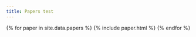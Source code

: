 ```yaml
---
title: Papers test
---
```


<!-- {% for paper in site.data.papers %} -->
<!-- {% for author in paper.authors %}{{author.given}} {{author.family}}, {% endfor %}[{{paper.title}}](paper.url){% if paper.editors %}, in{% endif %}{% for editor in paper.editors %} {{editor.given}} {{editor.family}}{% if forloop.last == true %} (editors){% else %},{% endif %}{% endfor %}{% if paper.publication %}, *{{paper.publication}}*{% endif %}{% if paper.series %}, volume {{paper.volume}} of {{paper.series}}{% elsif paper.volume %} {{paper.volume}}{% endif %}{% if paper.publisher %}, {{paper.publisher}}{% endif %}{% if paper.year %}, {{paper.year}}{% endif %}{% if paper.preprint %} [[preprint](/papers/{{paper.preprint}})]{% endif %} -->
<!-- {% endfor %} -->

{% for paper in site.data.papers %}
{% include paper.html %}
{% endfor %}
